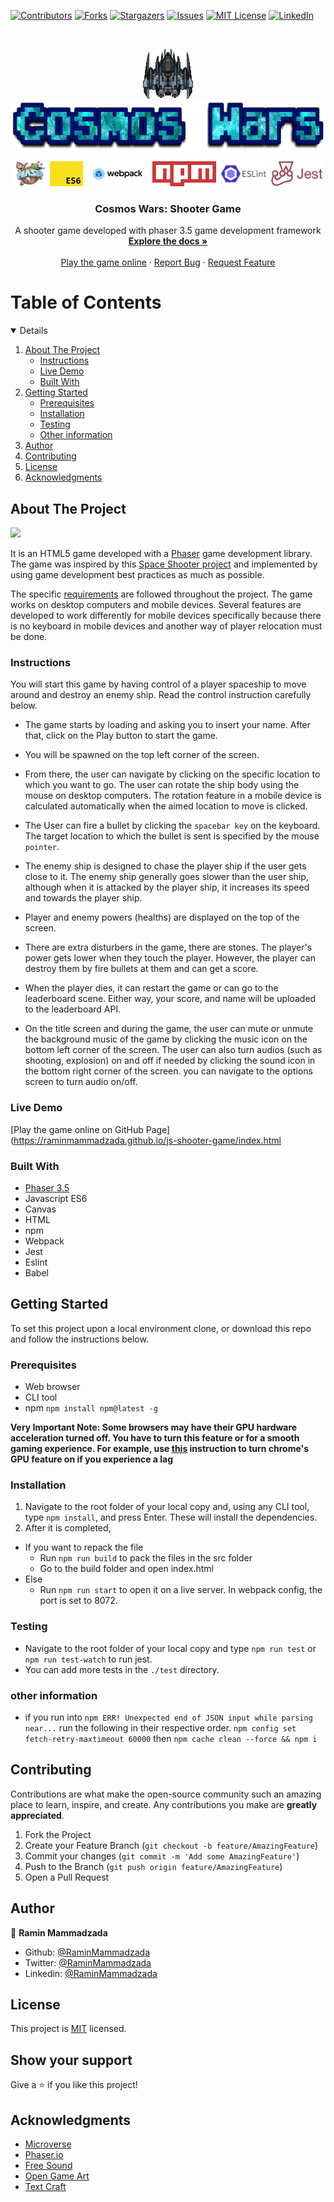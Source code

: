 [![Contributors][contributors-shield]][contributors-url]
[![Forks][forks-shield]][forks-url]
[![Stargazers][stars-shield]][stars-url]
[![Issues][issues-shield]][issues-url]
[![MIT License][license-shield]][license-url]
[![LinkedIn][linkedin-shield]][linkedin-url]

<!-- PROJECT LOGO -->
<br />
<p align="center">
  <a href="https://github.com/RaminMammadzada/js-shooter-game">
    <img src="src/images/player.png" alt="Logo" width="80" height="80">
  </a>
  <br/>
  <a href="https://github.com/RaminMammadzada/js-shooter-game">
    <img src="src/images/title.png" alt="Logo" width="" height="80">
  </a>
  
  <p align="center">
  <!-- Phaser logo -->
  <img src="./docs/logos/phaser.png" alt="phaser" height="40"/>
  <!-- JS ES6 logo -->
  <img src="./docs/logos/es6.png" alt="" height="40"/>
  <!-- Webpack logo -->
    <img src="./docs/logos/webpack.png" alt="" height="40"/>
  <!-- Eslint logo -->
    <img src="./docs/logos/npm.png" alt="" height="40"/>
  <!-- Jest logo -->
    <img src="./docs/logos/eslint.png" alt="" height="40"/>
  <!-- npm logo -->
    <img src="./docs/logos/jest.png" alt="" height="40"/>
  </p>

  <h3 align="center">Cosmos Wars: Shooter Game</h3>

  <p align="center">
    A shooter game developed with phaser 3.5 game development framework
    <br />
    <a href="https://github.com/RaminMammadzada/js-shooter-game"><strong>Explore the docs »</strong></a>
    <br />
    <br />
    <a href="https://raminmammadzada.github.io/js-shooter-game/index.html/">Play the game online</a>
    ·
    <a href="https://github.com/RaminMammadzada/js-shooter-game/issues">Report Bug</a>
    ·
    <a href="https://github.com/RaminMammadzada/js-shooter-game/issues">Request Feature</a>
  </p>
</p>

<!-- TABLE OF CONTENTS -->

# Table of Contents

<details open="open">
  <ol>
    <li>
      <a href="#about-the-project">About The Project</a>
      <ul>
        <li><a href="#Instructions">Instructions</a></li>
        <li><a href="#Live">Live Demo</a></li>
        <li><a href="#built-with">Built With</a></li>
      </ul>
    </li>
    <li>
      <a href="#getting-started">Getting Started</a>
      <ul>
        <li><a href="#Prerequisites">Prerequisites</a></li>
        <li><a href="#Installation">Installation</a></li>
        <li><a href="#Testing">Testing</a></li>
        <li><a href="#Other-Info">Other information</a></li>
      </ul>
    </li>
    <li><a href="#author">Author</a></li>
    <li><a href="#contributing">Contributing</a></li>
    <li><a href="#license">License</a></li>
    <li><a href="#acknowledgments">Acknowledgments</a></li>
  </ol>
</details>

<!-- ABOUT THE PROJECT -->

## About The Project

<img src="./docs/js-game-screenshot.gif" width="auto" height="auto" />

It is an HTML5 game developed with a [Phaser](https://phaser.io/) game development library. The game was inspired by this [Space Shooter project](https://learn.yorkcs.com/category/tutorials/gamedev/phaser-3/build-a-space-shooter-with-phaser-3/) and implemented by using game development best practices as much as possible.

The specific [requirements](https://www.notion.so/Shooter-game-203e819041c7486bb36f9e65faecba27) are followed throughout the project. The game works on desktop computers and mobile devices. Several features are developed to work differently for mobile devices specifically because there is no keyboard in mobile devices and another way of player relocation must be done.

### Instructions

You will start this game by having control of a player spaceship to move around and destroy an enemy ship. Read the control instruction carefully below.

- The game starts by loading and asking you to insert your name. After that, click on the Play button to start the game.
- You will be spawned on the top left corner of the screen.
- From there, the user can navigate by clicking on the specific location to which you want to go. The user can rotate the ship body using the mouse on desktop computers. The rotation feature in a mobile device is calculated automatically when the aimed location to move is clicked.
- The User can fire a bullet by clicking the `spacebar key` on the keyboard. The target location to which the bullet is sent is specified by the mouse `pointer`.
- The enemy ship is designed to chase the player ship if the user gets close to it. The enemy ship generally goes slower than the user ship, although when it is attacked by the player ship, it increases its speed and towards the player ship.
- Player and enemy powers (healths) are displayed on the top of the screen.
- There are extra disturbers in the game, there are stones. The player's power gets lower when they touch the player. However, the player can destroy them by fire bullets at them and can get a score.

- When the player dies, it can restart the game or can go to the leaderboard scene. Either way, your score, and name will be uploaded to the leaderboard API.
- On the title screen and during the game, the user can mute or unmute the background music of the game by clicking the music icon on the bottom left corner of the screen. The user can also turn audios (such as shooting, explosion) on and off if needed by clicking the sound icon in the bottom right corner of the screen. you can navigate to the options screen to turn audio on/off.

### Live Demo

[Play the game online on GitHub Page](https://raminmammadzada.github.io/js-shooter-game/index.html

### Built With

- [Phaser 3.5](https://phaser.io/)
- Javascript ES6
- Canvas
- HTML
- npm
- Webpack
- Jest
- Eslint
- Babel

<!-- GETTING STARTED -->

## Getting Started

To set this project upon a local environment clone, or download this repo and follow the instructions below.

### Prerequisites

- Web browser
- CLI tool
- npm
  `npm install npm@latest -g`

**Very Important Note: Some browsers may have their GPU hardware acceleration turned off. You have to turn this feature or for a smooth gaming experience. For example, use [this](https://www.lifewire.com/hardware-acceleration-in-chrome-4125122) instruction to turn chrome's GPU feature on if you experience a lag**

### Installation

1. Navigate to the root folder of your local copy and, using any CLI tool, type `npm install`, and press Enter. These will install the dependencies.
2. After it is completed,

- If you want to repack the file
  - Run `npm run build` to pack the files in the src folder
  - Go to the build folder and open index.html
- Else
  - Run `npm run start` to open it on a live server. In webpack config, the port is set to 8072.

### Testing

- Navigate to the root folder of your local copy and type `npm run test` or `npm run test-watch` to run jest.
- You can add more tests in the `./test` directory.

### other information

- if you run into `npm ERR! Unexpected end of JSON input while parsing near...` run the following in their respective order. `npm config set fetch-retry-maxtimeout 60000` then
  `npm cache clean --force && npm i`

<!-- CONTRIBUTING -->

## Contributing

Contributions are what make the open-source community such an amazing place to learn, inspire, and create. Any contributions you make are **greatly appreciated**.

1. Fork the Project
2. Create your Feature Branch (`git checkout -b feature/AmazingFeature`)
3. Commit your changes (`git commit -m 'Add some AmazingFeature'`)
4. Push to the Branch (`git push origin feature/AmazingFeature`)
5. Open a Pull Request

## Author

👤 **Ramin Mammadzada**

- Github: [@RaminMammadzada](https://github.com/RaminMammadzada)
- Twitter: [@RaminMammadzada](https://twitter.com/RaminMammadzada)
- Linkedin: [@RaminMammadzada](https://www.linkedin.com/in/raminmammadzada)

<!-- LICENSE -->

## License

This project is [MIT]('./LICENSE.txt') licensed.

## Show your support

Give a ⭐️ if you like this project!

<!-- ACKNOWLEDGEMENTS -->

## Acknowledgments

- [Microverse](Microverse.org)
- [Phaser.io](https://phaser.io/)
- [Free Sound](http://freesound.org/)
- [Open Game Art](https://opengameart.org/)
- [Text Craft](https://textcraft.net)

[contributors-shield]: https://img.shields.io/github/contributors/RaminMammadzada/js-shooter-game.svg?style=for-the-badge
[contributors-url]: https://github.com/RaminMammadzada/js-shooter-game/graphs/contributors
[forks-shield]: https://img.shields.io/github/forks/RaminMammadzada/js-shooter-game.svg?style=for-the-badge
[forks-url]: https://github.com/RaminMammadzada/js-shooter-game/network/members
[stars-shield]: https://img.shields.io/github/stars/RaminMammadzada/js-shooter-game.svg?style=for-the-badge
[stars-url]: https://github.com/RaminMammadzada/js-shooter-game/stargazers
[issues-shield]: https://img.shields.io/github/issues/RaminMammadzada/js-shooter-game.svg?style=for-the-badge
[issues-url]: https://github.com/RaminMammadzada/js-shooter-game/issues
[license-shield]: https://img.shields.io/github/license/RaminMammadzada/js-shooter-game.svg?style=for-the-badge
[license-url]: https://github.com/RaminMammadzada/js-shooter-game/blob/development/LICENSE.txt
[linkedin-shield]: https://img.shields.io/badge/-LinkedIn-black.svg?style=for-the-badge&logo=linkedin&colorB=555
[linkedin-url]: https://www.linkedin.com/in/raminmammadzada/
[product-screenshot]: public/logo1.pngd
